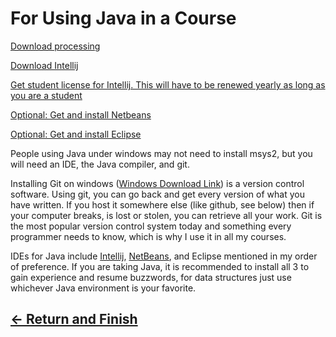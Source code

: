 # For Using Java in a Course

[Download processing](https://processing.org/download)

[Download Intellij](https://www.jetbrains.com/idea/download/?fromIDE=#section=windows)

[Get student license for Intellij. This will have to be renewed yearly as long as you are a student](https://www.jetbrains.com/shop/eform/students)

[Optional: Get and install Netbeans](https://netbeans.apache.org/download/nb16/)

[Optional: Get and install Eclipse](https://www.eclipse.org/downloads/)

People using Java under windows may not need to install msys2, but you will need an IDE, the Java compiler, and git.

Installing Git on windows ([Windows Download Link](https://git-scm.com/)) is a version control software. Using git, you can go back and get every version of what you have written. If you host it somewhere else (like github, see below) then if your computer breaks, is lost or stolen, you can retrieve all your work. Git is the most popular version control system today and something every programmer needs to know, which is why I use it in all my courses.

IDEs for Java include [Intellij](https://www.jetbrains.com/idea/download), [NetBeans](https://netbeans.apache.org/), and Eclipse mentioned in my order of preference.
If you are taking Java, it is recommended to install all 3 to gain experience and resume buzzwords, for data structures just use whichever Java environment is your favorite.

## [&larr; Return and Finish](../readme.md)
